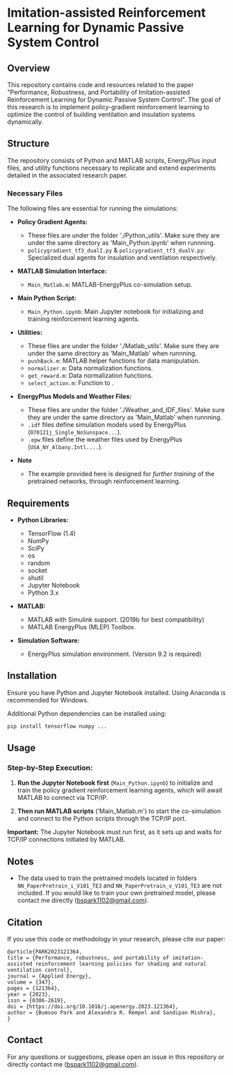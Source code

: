 # Imitation-assisted Reinforcement Learning for Dynamic Passive System Control

## Overview
This repository contains code and resources related to the paper "Performance, Robustness, and Portability of Imitation-assisted Reinforcement Learning for Dynamic Passive System Control". The goal of this research is to implement policy-gradient reinforcement learning to optimize the control of building ventilation and insulation systems dynamically.

## Structure
The repository consists of Python and MATLAB scripts, EnergyPlus input files, and utility functions necessary to replicate and extend experiments detailed in the associated research paper.

### Necessary Files

The following files are essential for running the simulations:

- **Policy Gradient Agents:**
  - These files are under the folder './Python_utils'. Make sure they are under the same directory as 'Main_Python.ipynb' when runnning.
  - `policygradient_tf3_dualI.py` & `policygradient_tf3_dualV.py`: Specialized dual agents for insulation and ventilation respectively.

- **MATLAB Simulation Interface:**
  - `Main_Matlab.m`: MATLAB-EnergyPlus co-simulation setup.

- **Main Python Script:**
  - `Main_Python.ipynb`: Main Jupyter notebook for initializing and training reinforcement learning agents.

- **Utilities:**
  - These files are under the folder './Matlab_utils'. Make sure they are under the same directory as 'Main_Matlab' when runnning.
  - `pushBack.m`: MATLAB helper functions for data manipulation.
  - `normalizer.m`: Data normalization functions.
  - `get_reward.m`: Data normalization functions.
  - `select_action.m`: Function to .

- **EnergyPlus Models and Weather Files:**
  - These files are under the folder './Weather_and_IDF_files'. Make sure they are under the same directory as 'Main_Matlab' when runnning.
  - `.idf` files define simulation models used by EnergyPlus (`070121j_Single_NoSunspace...`).
  - `.epw` files define the weather files used by EnergyPlus (`USA_NY_Albany.Intl....`).

- **Note**
  - The example provided here is designed for _further training_ of the pretrained networks, through reinforcement learning.

## Requirements

- **Python Libraries:**
  - TensorFlow (1.4)
  - NumPy
  - SciPy
  - os
  - random
  - socket
  - shutil
  - Jupyter Notebook
  - Python 3.x

- **MATLAB:**
  - MATLAB with Simulink support. (2019b for best compatibility)
  - MATLAB EnergyPlus (MLEP) Toolbox.

- **Simulation Software:**
  - EnergyPlus simulation environment. (Version 9.2 is required)

## Installation

Ensure you have Python and Jupyter Notebook installed. Using Anaconda is recommended for Windows.

Additional Python dependencies can be installed using:

```bash
pip install tensorflow numpy ...
```

## Usage

### Step-by-Step Execution:
1. **Run the Jupyter Notebook first** (`Main_Python.ipynb`) to initialize and train the policy gradient reinforcement learning agents, which will await MATLAB to connect via TCP/IP.

2. **Then run MATLAB scripts** ('Main_Matlab.m') to start the co-simulation and connect to the Python scripts through the TCP/IP port.

**Important:** The Jupyter Notebook must run first, as it sets up and waits for TCP/IP connections initiated by MATLAB.

## Notes
- The data used to train the pretrained models located in folders `NN_PaperPretrain_i_V101_TE3` and `NN_PaperPretrain_v_V101_TE3` are not included. If you would like to train your own pretrained model, please contact me directly (bspark1102@gmail.com).

## Citation
If you use this code or methodology in your research, please cite our paper:

```
@article{PARK2023121364,
title = {Performance, robustness, and portability of imitation-assisted reinforcement learning policies for shading and natural ventilation control},
journal = {Applied Energy},
volume = {347},
pages = {121364},
year = {2023},
issn = {0306-2619},
doi = {https://doi.org/10.1016/j.apenergy.2023.121364},
author = {Bumsoo Park and Alexandra R. Rempel and Sandipan Mishra},
}
```

## Contact
For any questions or suggestions, please open an issue in this repository or directly contact me (bspark1102@gmail.com).
